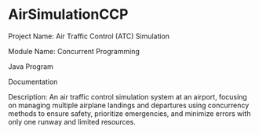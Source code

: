 # AirSimulationCCP

Project Name: Air Traffic Control (ATC) Simulation

Module Name: Concurrent Programming

Java Program

Documentation

Description: An air traffic control simulation system at an airport, focusing on managing multiple airplane landings and departures using concurrency methods to ensure safety, prioritize emergencies, and minimize errors with only one runway and limited resources.
